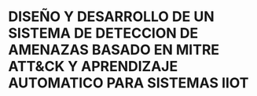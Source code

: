 # DISEÑO Y DESARROLLO DE UN SISTEMA DE DETECCION DE AMENAZAS BASADO EN MITRE ATT&CK Y APRENDIZAJE AUTOMATICO PARA SISTEMAS IIOT

